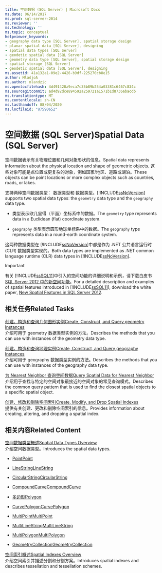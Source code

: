 ```yaml
---
title: 空间数据 (SQL Server) | Microsoft Docs
ms.date: 06/14/2017
ms.prod: sql-server-2014
ms.reviewer: ''
ms.technology: ''
ms.topic: conceptual
helpviewer_keywords:
- geography data type [SQL Server], spatial storage design
- planar spatial data [SQL Server], designing
- spatial data types [SQL Server]
- geodetic spatial data [SQL Server]
- geometry data type [SQL Server], spatial storage design
- spatial storage [SQL Server]
- geodetic spatial data [SQL Server], designing
ms.assetid: 41a132a1-09e2-4426-b9df-225270cb8e15
author: MladjoA
ms.author: mlandzic
ms.openlocfilehash: 4d491420a9eca7c35b89b254a03381c6467c834c
ms.sourcegitcommit: ad4d92dce894592a259721a1571b1d8736abacdb
ms.translationtype: MT
ms.contentlocale: zh-CN
ms.lasthandoff: 08/04/2020
ms.locfileid: "87590652"
---
```

# <a name="spatial-data-sql-server"></a><span data-ttu-id="b1f75-102">空间数据 (SQL Server)</span><span class="sxs-lookup"><span data-stu-id="b1f75-102">Spatial Data (SQL Server)</span></span>
  <span data-ttu-id="b1f75-103">空间数据表示有关物理位置和几何对象形状的信息。</span><span class="sxs-lookup"><span data-stu-id="b1f75-103">Spatial data represents information about the physical location and shape of geometric objects.</span></span> <span data-ttu-id="b1f75-104">这些对象可能是点位置或更复杂的对象，例如国家/地区、道路或湖泊。</span><span class="sxs-lookup"><span data-stu-id="b1f75-104">These objects can be point locations or more complex objects such as countries, roads, or lakes.</span></span>  
  
 <span data-ttu-id="b1f75-105"> 支持两种空间数据类型： 数据类型和  数据类型。</span><span class="sxs-lookup"><span data-stu-id="b1f75-105">[!INCLUDE[ssNoVersion](../../includes/ssnoversion-md.md)] supports two spatial data types: the `geometry` data type and the `geography` data type.</span></span>  
  
-   <span data-ttu-id="b1f75-106"> 类型表示欧几里得（平面）坐标系中的数据。</span><span class="sxs-lookup"><span data-stu-id="b1f75-106">The `geometry` type represents data in a Euclidean (flat) coordinate system.</span></span>  
  
-   <span data-ttu-id="b1f75-107">`geography` 类型表示圆形地球坐标系中的数据。</span><span class="sxs-lookup"><span data-stu-id="b1f75-107">The `geography` type represents data in a round-earth coordinate system.</span></span>  
  
 <span data-ttu-id="b1f75-108">这两种数据类型在 [!INCLUDE[ssNoVersion](../../includes/ssnoversion-md.md)]中都是作为 .NET 公共语言运行时 (CLR) 数据类型实现的。</span><span class="sxs-lookup"><span data-stu-id="b1f75-108">Both data types are implemented as .NET common language runtime (CLR) data types in [!INCLUDE[ssNoVersion](../../includes/ssnoversion-md.md)].</span></span>  
  
> [!IMPORTANT]  
>  <span data-ttu-id="b1f75-109">有关 [!INCLUDE[ssSQL11](../../includes/sssql11-md.md)]中引入的空间功能的详细说明和示例，请下载白皮书 [SQL Server 2012 中的新空间功能](https://go.microsoft.com/fwlink/?LinkId=226407)。</span><span class="sxs-lookup"><span data-stu-id="b1f75-109">For a detailed description and examples of spatial features introduced in [!INCLUDE[ssSQL11](../../includes/sssql11-md.md)], download the white paper, [New Spatial Features in SQL Server 2012](https://go.microsoft.com/fwlink/?LinkId=226407).</span></span>  
  
##  <a name="related-tasks"></a><a name="reltasks"></a> <span data-ttu-id="b1f75-110">相关任务</span><span class="sxs-lookup"><span data-stu-id="b1f75-110">Related Tasks</span></span>  
 [<span data-ttu-id="b1f75-111">创建、构造和查询几何图形实例</span><span class="sxs-lookup"><span data-stu-id="b1f75-111">Create, Construct, and Query geometry Instances</span></span>](create-construct-and-query-geometry-instances.md)  
 <span data-ttu-id="b1f75-112">介绍可用于 geometry 数据类型实例的方法。</span><span class="sxs-lookup"><span data-stu-id="b1f75-112">Describes the methods that you can use with instances of the geometry data type.</span></span>  
  
 [<span data-ttu-id="b1f75-113">创建、构造和查询地理实例</span><span class="sxs-lookup"><span data-stu-id="b1f75-113">Create, Construct, and Query geography Instances</span></span>](create-construct-and-query-geography-instances.md)  
 <span data-ttu-id="b1f75-114">介绍可用于 geography 数据类型实例的方法。</span><span class="sxs-lookup"><span data-stu-id="b1f75-114">Describes the methods that you can use with instances of the geography data type.</span></span>  
  
 [<span data-ttu-id="b1f75-115">为 Nearest Neighbor 查询空间数据</span><span class="sxs-lookup"><span data-stu-id="b1f75-115">Query Spatial Data for Nearest Neighbor</span></span>](query-spatial-data-for-nearest-neighbor.md)  
 <span data-ttu-id="b1f75-116">介绍用于查找与特定的空间对象最接近的空间对象的常见查询模式。</span><span class="sxs-lookup"><span data-stu-id="b1f75-116">Describes the common query pattern that is used to find the closest spatial objects to a specific spatial object.</span></span>  
  
 [<span data-ttu-id="b1f75-117">创建、修改和删除空间索引</span><span class="sxs-lookup"><span data-stu-id="b1f75-117">Create, Modify, and Drop Spatial Indexes</span></span>](create-modify-and-drop-spatial-indexes.md)  
 <span data-ttu-id="b1f75-118">提供有关创建、更改和删除空间索引的信息。</span><span class="sxs-lookup"><span data-stu-id="b1f75-118">Provides information about creating, altering, and dropping a spatial index.</span></span>  
  
## <a name="related-content"></a><span data-ttu-id="b1f75-119">相关内容</span><span class="sxs-lookup"><span data-stu-id="b1f75-119">Related Content</span></span>  
 [<span data-ttu-id="b1f75-120">空间数据类型概述</span><span class="sxs-lookup"><span data-stu-id="b1f75-120">Spatial Data Types Overview</span></span>](spatial-data-types-overview.md)  
 <span data-ttu-id="b1f75-121">介绍空间数据类型。</span><span class="sxs-lookup"><span data-stu-id="b1f75-121">Introduces the spatial data types.</span></span>  
  
-   [<span data-ttu-id="b1f75-122">Point</span><span class="sxs-lookup"><span data-stu-id="b1f75-122">Point</span></span>](point.md)  
  
-   [<span data-ttu-id="b1f75-123">LineString</span><span class="sxs-lookup"><span data-stu-id="b1f75-123">LineString</span></span>](linestring.md)  
  
-   [<span data-ttu-id="b1f75-124">CircularString</span><span class="sxs-lookup"><span data-stu-id="b1f75-124">CircularString</span></span>](circularstring.md)  
  
-   [<span data-ttu-id="b1f75-125">CompoundCurve</span><span class="sxs-lookup"><span data-stu-id="b1f75-125">CompoundCurve</span></span>](compoundcurve.md)  
  
-   [<span data-ttu-id="b1f75-126">多边形</span><span class="sxs-lookup"><span data-stu-id="b1f75-126">Polygon</span></span>](polygon.md)  
  
-   [<span data-ttu-id="b1f75-127">CurvePolygon</span><span class="sxs-lookup"><span data-stu-id="b1f75-127">CurvePolygon</span></span>](curvepolygon.md)  
  
-   [<span data-ttu-id="b1f75-128">MultiPoint</span><span class="sxs-lookup"><span data-stu-id="b1f75-128">MultiPoint</span></span>](multipoint.md)  
  
-   [<span data-ttu-id="b1f75-129">MultiLineString</span><span class="sxs-lookup"><span data-stu-id="b1f75-129">MultiLineString</span></span>](multilinestring.md)  
  
-   [<span data-ttu-id="b1f75-130">MultiPolygon</span><span class="sxs-lookup"><span data-stu-id="b1f75-130">MultiPolygon</span></span>](multipolygon.md)  
  
-   [<span data-ttu-id="b1f75-131">GeometryCollection</span><span class="sxs-lookup"><span data-stu-id="b1f75-131">GeometryCollection</span></span>](geometrycollection.md)  
  
 [<span data-ttu-id="b1f75-132">空间索引概述</span><span class="sxs-lookup"><span data-stu-id="b1f75-132">Spatial Indexes Overview</span></span>](spatial-indexes-overview.md)  
 <span data-ttu-id="b1f75-133">介绍空间索引并描述分割和分割方案。</span><span class="sxs-lookup"><span data-stu-id="b1f75-133">Introduces spatial indexes and describes tessellation and tessellation schemes.</span></span>  
  
  
